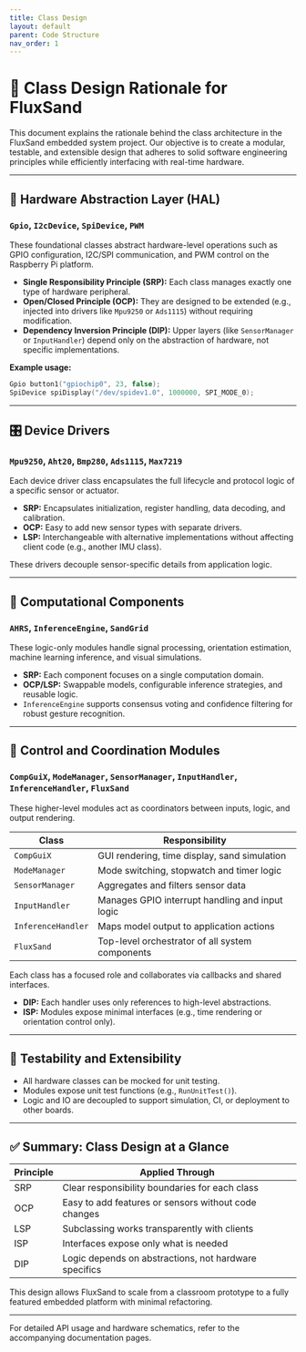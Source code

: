 ```yaml
---
title: Class Design
layout: default
parent: Code Structure
nav_order: 1
---
```


# 📘 Class Design Rationale for FluxSand

This document explains the rationale behind the class architecture in the FluxSand embedded system project. Our objective is to create a modular, testable, and extensible design that adheres to solid software engineering principles while efficiently interfacing with real-time hardware.

---

## 🧱 Hardware Abstraction Layer (HAL)

### `Gpio`, `I2cDevice`, `SpiDevice`, `PWM`

These foundational classes abstract hardware-level operations such as GPIO configuration, I2C/SPI communication, and PWM control on the Raspberry Pi platform.

- **Single Responsibility Principle (SRP):** Each class manages exactly one type of hardware peripheral.
- **Open/Closed Principle (OCP):** They are designed to be extended (e.g., injected into drivers like `Mpu9250` or `Ads1115`) without requiring modification.
- **Dependency Inversion Principle (DIP):** Upper layers (like `SensorManager` or `InputHandler`) depend only on the abstraction of hardware, not specific implementations.

**Example usage:**
```cpp
Gpio button1("gpiochip0", 23, false);
SpiDevice spiDisplay("/dev/spidev1.0", 1000000, SPI_MODE_0);
```

---

## 🎛 Device Drivers

### `Mpu9250`, `Aht20`, `Bmp280`, `Ads1115`, `Max7219`

Each device driver class encapsulates the full lifecycle and protocol logic of a specific sensor or actuator.

- **SRP:** Encapsulates initialization, register handling, data decoding, and calibration.
- **OCP:** Easy to add new sensor types with separate drivers.
- **LSP:** Interchangeable with alternative implementations without affecting client code (e.g., another IMU class).

These drivers decouple sensor-specific details from application logic.

---

## 🔄 Computational Components

### `AHRS`, `InferenceEngine`, `SandGrid`

These logic-only modules handle signal processing, orientation estimation, machine learning inference, and visual simulations.

- **SRP:** Each component focuses on a single computation domain.
- **OCP/LSP:** Swappable models, configurable inference strategies, and reusable logic.
- `InferenceEngine` supports consensus voting and confidence filtering for robust gesture recognition.

---

## 🧠 Control and Coordination Modules

### `CompGuiX`, `ModeManager`, `SensorManager`, `InputHandler`, `InferenceHandler`, `FluxSand`

These higher-level modules act as coordinators between inputs, logic, and output rendering.

| Class              | Responsibility                                  |
| ------------------ | ----------------------------------------------- |
| `CompGuiX`         | GUI rendering, time display, sand simulation    |
| `ModeManager`      | Mode switching, stopwatch and timer logic       |
| `SensorManager`    | Aggregates and filters sensor data              |
| `InputHandler`     | Manages GPIO interrupt handling and input logic |
| `InferenceHandler` | Maps model output to application actions        |
| `FluxSand`         | Top-level orchestrator of all system components |

Each class has a focused role and collaborates via callbacks and shared interfaces.

- **DIP:** Each handler uses only references to high-level abstractions.
- **ISP:** Modules expose minimal interfaces (e.g., time rendering or orientation control only).

---

## 🧪 Testability and Extensibility

- All hardware classes can be mocked for unit testing.
- Modules expose unit test functions (e.g., `RunUnitTest()`).
- Logic and IO are decoupled to support simulation, CI, or deployment to other boards.

---

## ✅ Summary: Class Design at a Glance

| Principle | Applied Through                                       |
| --------- | ----------------------------------------------------- |
| SRP       | Clear responsibility boundaries for each class        |
| OCP       | Easy to add features or sensors without code changes  |
| LSP       | Subclassing works transparently with clients          |
| ISP       | Interfaces expose only what is needed                 |
| DIP       | Logic depends on abstractions, not hardware specifics |

This design allows FluxSand to scale from a classroom prototype to a fully featured embedded platform with minimal refactoring.

---

For detailed API usage and hardware schematics, refer to the accompanying documentation pages.